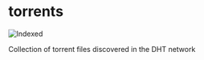 torrents 
========
![Indexed](https://img.shields.io/badge/indexed-60263-blue)

Collection of torrent files discovered in the DHT network
